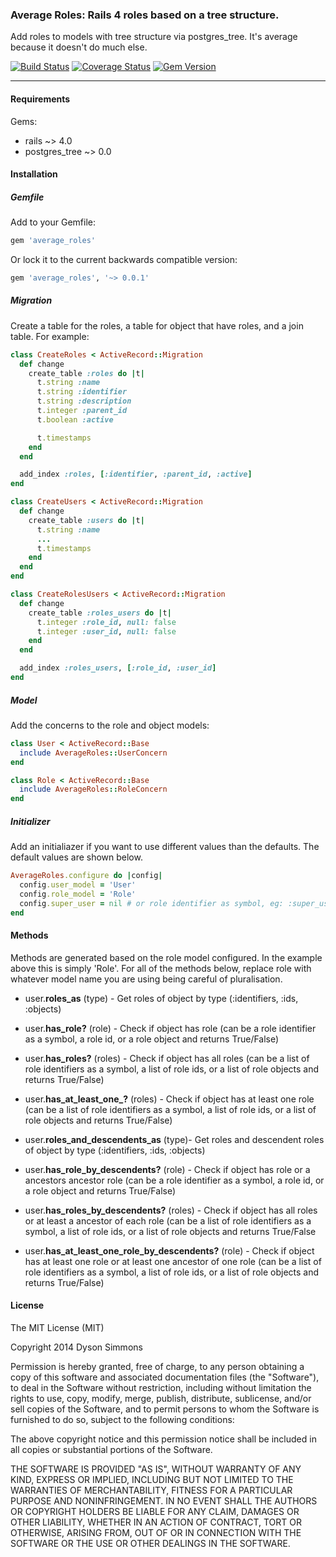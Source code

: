 ### Average Roles: Rails 4 roles based on a tree structure.

Add roles to models with tree structure via postgres_tree. It's average because it doesn't do much else.

[![Build Status](https://travis-ci.org/dyson/average_roles.svg?branch=master)](https://travis-ci.org/dyson/average_roles) [![Coverage Status](https://img.shields.io/coveralls/dyson/average_roles.svg)](https://coveralls.io/r/dyson/average_roles?branch=master) [![Gem Version](https://badge.fury.io/rb/average_roles.svg)](http://badge.fury.io/rb/average_roles)

----

#### Requirements

Gems:
* rails ~> 4.0
* postgres_tree ~> 0.0

#### Installation

##### Gemfile

Add to your Gemfile:

```ruby
gem 'average_roles'
```

Or lock it to the current backwards compatible version:

```ruby
gem 'average_roles', '~> 0.0.1'
```

##### Migration

Create a table for the roles, a table for object that have roles, and a join table. For example:

```ruby
class CreateRoles < ActiveRecord::Migration
  def change
    create_table :roles do |t|
      t.string :name
      t.string :identifier
      t.string :description
      t.integer :parent_id
      t.boolean :active

      t.timestamps
    end
  end

  add_index :roles, [:identifier, :parent_id, :active]
end
```
```ruby
class CreateUsers < ActiveRecord::Migration
  def change
    create_table :users do |t|
      t.string :name
      ...
      t.timestamps
    end
  end
end
```
```ruby
class CreateRolesUsers < ActiveRecord::Migration
  def change
    create_table :roles_users do |t|
      t.integer :role_id, null: false
      t.integer :user_id, null: false
    end
  end

  add_index :roles_users, [:role_id, :user_id]
end
```

##### Model

Add the concerns to the role and object models:

```ruby
class User < ActiveRecord::Base
  include AverageRoles::UserConcern
end
```
```ruby
class Role < ActiveRecord::Base
  include AverageRoles::RoleConcern
end
```

##### Initializer

Add an initialiazer if you want to use different values than the defaults. The default values are shown below.

```ruby
AverageRoles.configure do |config|
  config.user_model = 'User'
  config.role_model = 'Role'
  config.super_user = nil # or role identifier as symbol, eg: :super_user
end
```

#### Methods

Methods are generated based on the role model configured. In the example above this is simply 'Role'. For all of the methods below, replace role with whatever model name you are using being careful of pluralisation.

* user.**roles_as** (type) - Get roles of object by type (:identifiers, :ids, :objects)
* user.**has_role?** (role) - Check if object has role (can be a role identifier as a symbol, a role id, or a role object and returns True/False)
* user.**has_roles?** (roles) - Check if object has all roles (can be a list of role identifiers as a symbol, a list of role ids, or a list of role objects and returns True/False)
* user.**has_at_least_one_?** (roles) - Check if object has at least one role (can be a list of role identifiers as a symbol, a list of role ids, or a list of role objects and returns True/False)

* user.**roles_and_descendents_as** (type)- Get roles and descendent roles of object by type (:identifiers, :ids, :objects)
* user.**has_role_by_descendents?** (role) - Check if object has role or a ancestors ancestor role (can be a role identifier as a symbol, a role id, or a role object and returns True/False)
* user.**has_roles_by_descendents?** (roles) - Check if object has all roles or at least a ancestor of each role (can be a list of role identifiers as a symbol, a list of role ids, or a list of role objects and returns True/False
* user.**has_at_least_one_role_by_descendents?** (role) - Check if object has at least one role or at least one ancestor of one role (can be a list of role identifiers as a symbol, a list of role ids, or a list of role objects and returns True/False)

#### License

The MIT License (MIT)

Copyright 2014 Dyson Simmons

Permission is hereby granted, free of charge, to any person obtaining
a copy of this software and associated documentation files (the
"Software"), to deal in the Software without restriction, including
without limitation the rights to use, copy, modify, merge, publish,
distribute, sublicense, and/or sell copies of the Software, and to
permit persons to whom the Software is furnished to do so, subject to
the following conditions:

The above copyright notice and this permission notice shall be
included in all copies or substantial portions of the Software.

THE SOFTWARE IS PROVIDED "AS IS", WITHOUT WARRANTY OF ANY KIND,
EXPRESS OR IMPLIED, INCLUDING BUT NOT LIMITED TO THE WARRANTIES OF
MERCHANTABILITY, FITNESS FOR A PARTICULAR PURPOSE AND
NONINFRINGEMENT. IN NO EVENT SHALL THE AUTHORS OR COPYRIGHT HOLDERS BE
LIABLE FOR ANY CLAIM, DAMAGES OR OTHER LIABILITY, WHETHER IN AN ACTION
OF CONTRACT, TORT OR OTHERWISE, ARISING FROM, OUT OF OR IN CONNECTION
WITH THE SOFTWARE OR THE USE OR OTHER DEALINGS IN THE SOFTWARE.
